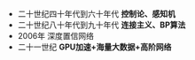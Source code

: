 - 二十世纪四十年代到六十年代  **控制论、感知机**
- 二十世纪八十年代到九十年代  **连接主义、BP算法**
- 2006年  深度置信网络
- 二十一世纪  **GPU加速+海量大数据+高阶网络**

